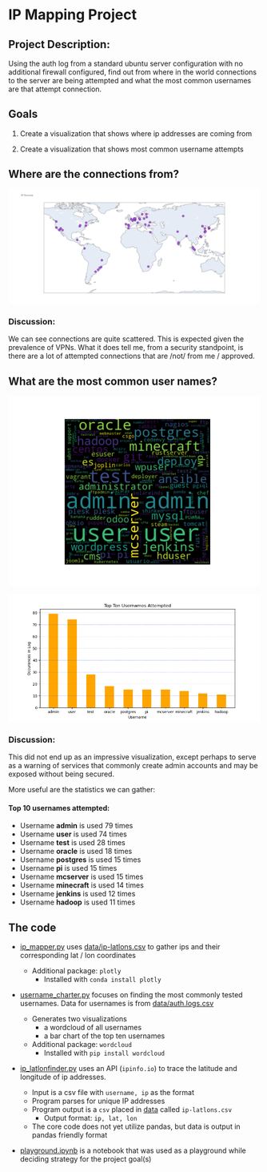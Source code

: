 # IP Mapping Project

## Project Description:

Using the auth log from a standard ubuntu server configuration with no additional firewall configured, find out from where in the world connections to the server are being attempted and what the most common usernames are that attempt connection.

## Goals

1. Create a visualization that shows where ip addresses are coming from

2. Create a visualization that shows most common username attempts

## Where are the connections from?

![IP map plot](images/ip-markers.png)

### Discussion:

We can see connections are quite scattered.  This is expected given the prevalence of VPNs.  What it does tell me, from a security standpoint, is there are a lot of attempted connections that are /not/ from me / approved.  

## What are the most common user names?

![word cloud of usernames](images/username_wordcloud.png)

![bar chart of usernames](images/barchart-username.png)


### Discussion:

This did not end up as an impressive visualization, except perhaps to serve as a warning of services that commonly create admin accounts and may be exposed without being secured.

More useful are the statistics we can gather:

#### Top 10 usernames attempted:
- Username **admin** is used 79 times
- Username **user** is used 74 times
- Username **test** is used 28 times
- Username **oracle** is used 18 times
- Username **postgres** is used 15 times
- Username **pi** is used 15 times
- Username **mcserver** is used 15 times
- Username **minecraft** is used 14 times
- Username **jenkins** is used 12 times
- Username **hadoop** is used 11 times

## The code

- [ip_mapper.py](ip_mapper.py) uses [data/ip-latlons.csv](data/ip-latlons.csv) to gather ips and their corresponding lat / lon coordinates
    - Additional package: `plotly`
        - Installed with `conda install plotly`

- [username_charter.py](username_charter.py) focuses on finding the most commonly tested usernames.  Data for usernames is from [data/auth.logs.csv](data/auth.logs.csv)
    - Generates two visualizations 
        - a wordcloud of all usernames
        - a bar chart of the top ten usernames
    - Additional package: `wordcloud`
        - Installed with `pip install wordcloud`

- [ip_latlonfinder.py](ip_latlonfinder.py) uses an API (`ipinfo.io`) to trace the latitude and longitude of ip addresses.
    - Input is a csv file with `username, ip` as the format
    - Program parses for unique IP addresses
    - Program output is a `csv` placed in [data](data/ip-latlons.csv) called `ip-latlons.csv`
        - Output format: `ip, lat, lon`
    - The core code does not yet utilize pandas, but data is output in pandas friendly format

- [playground.ipynb](playground.ipynb) is a notebook that was used as a playground while deciding strategy for the project goal(s)